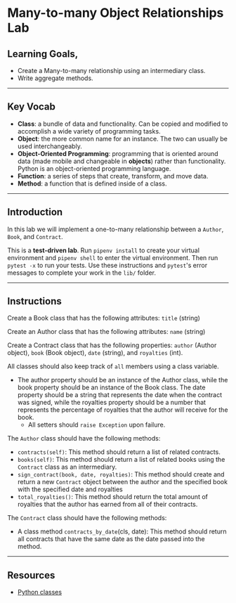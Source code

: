 # Many-to-many Object Relationships Lab

## Learning Goals,

- Create a Many-to-many relationship using an intermediary class.
- Write aggregate methods.

***

## Key Vocab

- **Class**: a bundle of data and functionality. Can be copied and modified to
accomplish a wide variety of programming tasks.
- **Object**: the more common name for an instance. The two can usually be used
interchangeably.
- **Object-Oriented Programming**: programming that is oriented around data
(made mobile and changeable in **objects**) rather than functionality. Python
is an object-oriented programming language.
- **Function**: a series of steps that create, transform, and move data.
- **Method**: a function that is defined inside of a class.

***

## Introduction

In this lab we will implement a one-to-many relationship between a `Author`, `Book`, and `Contract`.

This is a **test-driven lab**. Run `pipenv install` to create your virtual
environment and `pipenv shell` to enter the virtual environment. Then run
`pytest -x` to run your tests. Use these instructions and `pytest`'s error
messages to complete your work in the `lib/` folder.

***

## Instructions

Create a Book class that has the following attributes:  `title` (string)

Create an Author class that has the following attributes: `name` (string)

Create a Contract class that has the following properties:
`author` (Author object), `book` (Book object), `date` (string), and `royalties`
(int).

All classes should also keep track of `all` members using a class variable.

- The author property should be an instance of the Author class, while the book
  property should be an instance of the Book class. The date property should be a
  string that represents the date when the contract was signed, while the
  royalties property should be a number that represents the percentage of
  royalties that the author will receive for the book.
  - All setters should `raise Exception` upon failure.

The `Author` class should have the following methods:

- `contracts(self)`: This method should return a list of related contracts.
- `books(self)`: This method should return a list of related books using the
  `Contract` class as an intermediary.
- `sign_contract(book, date, royalties)`: This method should create and return a
  new `Contract` object between the author and the specified book with the
  specified date and royalties
- `total_royalties()`: This method should return the total amount of royalties
  that the author has earned from all of their contracts.

The `Contract` class should have the following methods:

- A class method `contracts_by_date`(cls, date): This method should return all
  contracts that have the same date as the date passed into the method.

***

## Resources

- [Python classes](https://docs.python.org/3/tutorial/classes.html)
